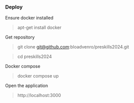 
### Deploy

Ensure docker installed
> apt-get install docker

Get repository
> git clone git@github.com:bloadvenro/preskills2024.git

> cd preskills2024

Docker compose
> docker compose up

Open the application
> http://localhost:3000

